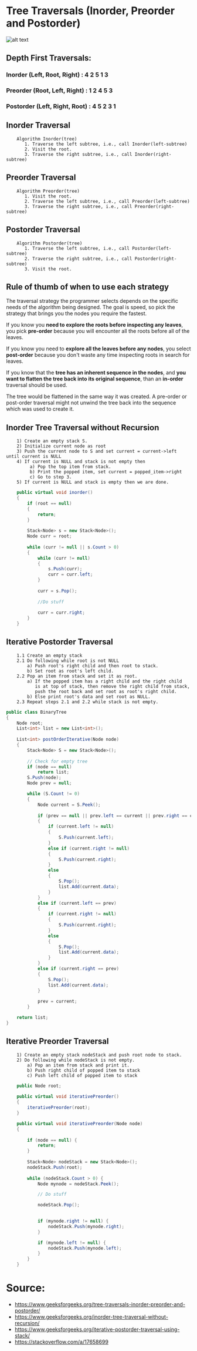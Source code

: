 # Tree Traversals (Inorder, Preorder and Postorder)

![alt text](https://media.geeksforgeeks.org/wp-content/cdn-uploads/2009/06/tree12.gif)

## Depth First Traversals: 
### Inorder (Left, Root, Right) : 4 2 5 1 3 
### Preorder (Root, Left, Right) : 1 2 4 5 3 
### Postorder (Left, Right, Root) : 4 5 2 3 1

## Inorder Traversal
```
    Algorithm Inorder(tree)
       1. Traverse the left subtree, i.e., call Inorder(left-subtree)
       2. Visit the root.
       3. Traverse the right subtree, i.e., call Inorder(right-subtree)
```

## Preorder Traversal 
```
    Algorithm Preorder(tree)
       1. Visit the root.
       2. Traverse the left subtree, i.e., call Preorder(left-subtree)
       3. Traverse the right subtree, i.e., call Preorder(right-subtree) 
```

## Postorder Traversal
```
    Algorithm Postorder(tree)
       1. Traverse the left subtree, i.e., call Postorder(left-subtree)
       2. Traverse the right subtree, i.e., call Postorder(right-subtree)
       3. Visit the root.
```

## Rule of thumb of when to use each strategy

The traversal strategy the programmer selects depends on the specific needs of the algorithm being designed. The goal is speed, so pick the strategy that brings you the nodes you require the fastest.

If you know you **need to explore the roots before inspecting any leaves**, you pick **pre-order** because you will encounter all the roots before all of the leaves.

If you know you need to **explore all the leaves before any nodes**, you select **post-order** because you don't waste any time inspecting roots in search for leaves.

If you know that the **tree has an inherent sequence in the nodes**, and **you want to flatten the tree back into its original sequence**, than an **in-order** traversal should be used. 

The tree would be flattened in the same way it was created. A pre-order or post-order traversal might not unwind the tree back into the sequence which was used to create it.

## Inorder Tree Traversal without Recursion

```
    1) Create an empty stack S.
    2) Initialize current node as root
    3) Push the current node to S and set current = current->left until current is NULL
    4) If current is NULL and stack is not empty then 
         a) Pop the top item from stack.
         b) Print the popped item, set current = popped_item->right 
         c) Go to step 3.
    5) If current is NULL and stack is empty then we are done.
```

```C#
    public virtual void inorder()
    {
        if (root == null)
        {
            return;
        }
 
        Stack<Node> s = new Stack<Node>();
        Node curr = root;
 
        while (curr != null || s.Count > 0)
        {
            while (curr != null)
            {
                s.Push(curr);
                curr = curr.left;
            }
 
            curr = s.Pop();
 
            //Do stuff
 
            curr = curr.right;
        }
    }
```

## Iterative Postorder Traversal

```
    1.1 Create an empty stack
    2.1 Do following while root is not NULL
        a) Push root's right child and then root to stack.
        b) Set root as root's left child.
    2.2 Pop an item from stack and set it as root.
        a) If the popped item has a right child and the right child 
           is at top of stack, then remove the right child from stack,
           push the root back and set root as root's right child.
        b) Else print root's data and set root as NULL.
    2.3 Repeat steps 2.1 and 2.2 while stack is not empty.
```

```C#
public class BinaryTree
{
    Node root;
    List<int> list = new List<int>();
 
    List<int> postOrderIterative(Node node)
    {
        Stack<Node> S = new Stack<Node>();
 
        // Check for empty tree
        if (node == null)
            return list;
        S.Push(node);
        Node prev = null;

        while (S.Count != 0)
        {
            Node current = S.Peek();
 
            if (prev == null || prev.left == current || prev.right == current)
            {
                if (current.left != null)
                {
                    S.Push(current.left);
                }
                else if (current.right != null)
                {
                    S.Push(current.right);
                }
                else
                {
                    S.Pop();
                    list.Add(current.data);
                }
            }
            else if (current.left == prev)
            {
                if (current.right != null)
                {
                    S.Push(current.right);
                }
                else
                {
                    S.Pop();
                    list.Add(current.data);
                }
            }
            else if (current.right == prev)
            {
                S.Pop();
                list.Add(current.data);
            }
 
            prev = current;
        }

    return list;
}
```

## Iterative Preorder Traversal

```
    1) Create an empty stack nodeStack and push root node to stack. 
    2) Do following while nodeStack is not empty. 
        a) Pop an item from stack and print it. 
        b) Push right child of popped item to stack 
        c) Push left child of popped item to stack
```

```C#
    public Node root;
 
    public virtual void iterativePreorder()
    {
        iterativePreorder(root);
    }

    public virtual void iterativePreorder(Node node)
    {
 
        if (node == null) {
            return;
        }
 
        Stack<Node> nodeStack = new Stack<Node>();
        nodeStack.Push(root);
 
        while (nodeStack.Count > 0) {
            Node mynode = nodeStack.Peek();

            // Do stuff

            nodeStack.Pop();
 

            if (mynode.right != null) {
                nodeStack.Push(mynode.right);
            }

            if (mynode.left != null) {
                nodeStack.Push(mynode.left);
            }
        }
    }

```

# Source: 
- https://www.geeksforgeeks.org/tree-traversals-inorder-preorder-and-postorder/
- https://www.geeksforgeeks.org/inorder-tree-traversal-without-recursion/
- https://www.geeksforgeeks.org/iterative-postorder-traversal-using-stack/
- https://stackoverflow.com/a/17658699